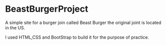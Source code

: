 # BeastBurgerProject
A simple site for a burger join called Beast Burger the original joint is located in the US.

I used HTML,CSS and BootStrap to build it for the purpose of practice.
